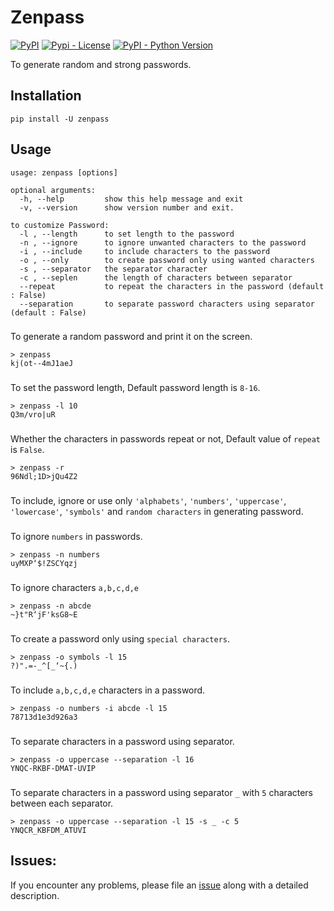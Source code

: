 # Zenpass

[![PyPI](https://img.shields.io/pypi/v/zenpass)](https://pypi.python.org/pypi/zenpass)
[![Pypi - License](https://img.shields.io/github/license/codesrg/zenpass)](https://github.com/codesrg/zenpass/blob/main/LICENSE)
[![PyPI - Python Version](https://img.shields.io/pypi/pyversions/zenpass?color=red)](https://pypi.python.org/pypi/zenpass)

To generate random and strong passwords.

## Installation

`pip install -U zenpass`

## Usage

```
usage: zenpass [options]

optional arguments:
  -h, --help         show this help message and exit
  -v, --version      show version number and exit.

to customize Password:
  -l , --length      to set length to the password
  -n , --ignore      to ignore unwanted characters to the password
  -i , --include     to include characters to the password
  -o , --only        to create password only using wanted characters
  -s , --separator   the separator character
  -c , --seplen      the length of characters between separator
  --repeat           to repeat the characters in the password (default : False)
  --separation       to separate password characters using separator (default : False)
```

###
To generate a random password and print it on the screen.
```
> zenpass
kj(ot--4mJ1aeJ
```
###

To set the password length, Default password length is `8-16`.

```
> zenpass -l 10
Q3m/vro|uR
```
###

Whether the characters in passwords repeat or not,
Default value of `repeat` is `False`.
```
> zenpass -r
96Ndl;1D>jQu4Z2
```
###

To include, ignore or use only `'alphabets'`, `'numbers'`, `'uppercase'`, `'lowercase'`, `'symbols'` and `random characters` in generating password.
###

To ignore `numbers` in passwords. 

```
> zenpass -n numbers
uyMXP‘$!ZSCYqzj
```
###
To ignore characters `a,b,c,d,e`
```
> zenpass -n abcde
~}t"R‘jF'ksG8~E
```
###
To create a password only using `special characters`.

```
> zenpass -o symbols -l 15
?)".=-_^[_‘~{.)
```
###
To include `a,b,c,d,e` characters in a password.
```
> zenpass -o numbers -i abcde -l 15
78713d1e3d926a3
```
###
To separate characters in a password using separator.
```
> zenpass -o uppercase --separation -l 16
YNQC-RKBF-DMAT-UVIP
```
###
To separate characters in a password using separator `_` with `5` characters between each separator.
```
> zenpass -o uppercase --separation -l 15 -s _ -c 5 
YNQCR_KBFDM_ATUVI
```

## Issues:

If you encounter any problems, please file an [issue](https://github.com/codesrg/zenpass/issues) along with a detailed description.